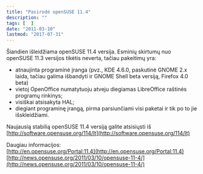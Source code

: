 ```yaml
---
title: "Pasirodė openSUSE 11.4"
description: ""
tags: [  ]
date: "2011-03-10"
lastmod: "2017-07-31"
---
```

Šiandien išleidžiama openSUSE 11.4 versija. Esminių skirtumų nuo openSUSE 11.3 versijos tikėtis neverta, tačiau pakeitimų yra:

*   atnaujinta programinė įranga (pvz., KDE 4.6.0, paskutinė GNOME 2.x laida, tačiau galima išbandyti ir GNOME Shell beta versiją, Firefox 4.0 beta)
*   vietoj OpenOffice numatytuoju atveju diegiamas LibreOffice raštinės programų rinkinys;
*   visiškai atsisakyta HAL;
*   diegiant programinę įrangą, pirma parsiunčiami visi paketai ir tik po to jie išskleidžiami.

Naujausią stabilią openSUSE 11.4 versiją galite atsisiųsti iš [http://software.opensuse.org/114/lt](http://software.opensuse.org/114/lt)

Daugiau informacijos:  
[http://en.opensuse.org/Portal:11.4](http://en.opensuse.org/Portal:11.4)  
[http://news.opensuse.org/2011/03/10/opensuse-11-4/](http://news.opensuse.org/2011/03/10/opensuse-11-4/)
